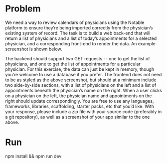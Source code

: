 # Problem​

We need a way to review calendars of physicians using the Notable platform to
ensure they’re being imported correctly from the physician’s existing system of record. The task
is to build a web back-end that will return a list of physicians and a list of today’s appointments
for a selected physician, and a corresponding front-end to render the data. An example
screenshot is shown below.

The backend should support two GET requests -- one to get the list of physicians, and one to
get the list of appointments for a particular physician. For this exercise, the data can just be
kept in memory, though you’re welcome to use a database if you prefer.
The frontend does not need to be as styled as the above screenshot, but should at a minimum
include two side-by-side sections, with a list of physicians on the left and a list of appointments
beneath the physician’s name on the right. When a user clicks on a physician on the left, the
physician name and appointments on the right should update correspondingly.
You are free to use any languages, frameworks, libraries, scaffolding, starter packs, etc that
you’d like. With your response, please include a zip file with your source code (preferably in a
git repository), as well as a screenshot of your app similar to the one above.

# Run

npm install && npm run dev
